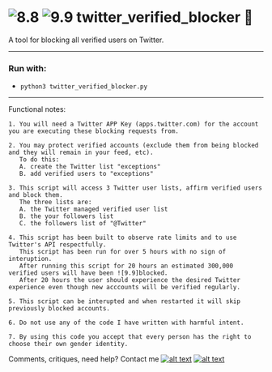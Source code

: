 # ![8.8] ![9.9] twitter_verified_blocker :seedling: 
A tool for blocking all verified users on Twitter. 



--------

### Run with:
 *  `python3 twitter_verified_blocker.py`
 
--------
 

Functional notes:


    1. You will need a Twitter APP Key (apps.twitter.com) for the account you are executing these blocking requests from.
    
    2. You may protect verified accounts (exclude them from being blocked and they will remain in your feed, etc). 
       To do this:
       A. create the Twitter list "exceptions" 
       B. add verified users to "exceptions" 
        
    3. This script will access 3 Twitter user lists, affirm verified users and block them. 
       The three lists are:
       A. the Twitter managed verified user list
       B. the your followers list
       C. the followers list of "@Twitter"

    4. This script has been built to observe rate limits and to use Twitter's API respectfully. 
       This script has been run for over 5 hours with no sign of interuption. 
       After running this script for 20 hours an estimated 300,000 verified users will have been ![9.9]blocked. 
       After 20 hours the user should experience the desired Twitter experience even though new acccounts will be verified regularly.
       
    5. This script can be interupted and when restarted it will skip previously blocked accounts.
    
    6. Do not use any of the code I have written with harmful intent. 
    
    7. By using this code you accept that every person has the right to choose their own gender identity.  
    

Comments, critiques, need help? Contact me [![alt text][6.3]][3]  [![alt text][1.2]][1]

<!-- Please don't remove this: Grab your social icons from https://github.com/carlsednaoui/gitsocial -->
[1.2]: https://i.imgur.com/wWzX9uB.png (twitter icon without padding)
[1]: https://www.twitter.com/AGreenDCBike
[6.3]: http://i.imgur.com/9I6NRUm.png (github icon without padding)
[3]: https://github.com/antoinemcgrath

[8.8]: https://i.imgur.com/Q80dBc7.png  (Twitter verified icon)
[9.9]: https://i.imgur.com/ShevBEa.png  (Blocked Twitter verified icon)

